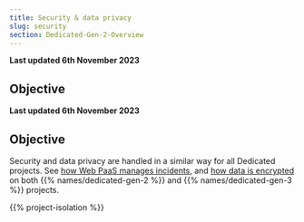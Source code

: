 ```yaml
---
title: Security & data privacy
slug: security
section: Dedicated-Gen-2-Overview
---
```


**Last updated 6th November 2023**



## Objective  

**Last updated 6th November 2023**



## Objective  

Security and data privacy are handled in a similar way for all Dedicated projects.
See [how Web PaaS manages incidents](../../dedicated-gen-3/security.md#security-incident-handling-procedure),
and [how data is encrypted](../../dedicated-gen-3/security.md#encryption)
on both {{% names/dedicated-gen-2 %}} and {{% names/dedicated-gen-3 %}} projects.

{{% project-isolation %}}
